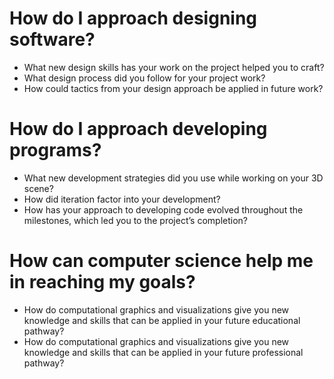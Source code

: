 # How do I approach designing software?
- What new design skills has your work on the project helped you to craft?
- What design process did you follow for your project work?
- How could tactics from your design approach be applied in future work?

# How do I approach developing programs?
- What new development strategies did you use while working on your 3D scene?
- How did iteration factor into your development?
- How has your approach to developing code evolved throughout the milestones, which led you to the project’s completion?

# How can computer science help me in reaching my goals?
- How do computational graphics and visualizations give you new knowledge and skills that can be applied in your future educational pathway?
- How do computational graphics and visualizations give you new knowledge and skills that can be applied in your future professional pathway?
